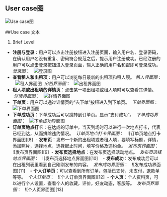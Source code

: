 ## User case图
![Use case图][1]

##Use case 文本

 1. Brief Level
 - **注册与登录**：用户可以点击注册按钮进入注册页面，输入用户名、登录密码，在确认用户名没有重复、密码符合规范之后，提示用户注册成功。已经注册的用户可以点击登录按钮进入登录页面，输入正确的用户名和密即可登录成功。
 *登录图*：  
 ![登录图][2] 
 - **查看租人和出租项**：用户可以浏览每日最新的出租项和租人项。
 *租人界面图*：  
 ![租人界面图][3] 
  *出租界面图*：  
 ![出租界面图][4] 
 - **租人项或出租项的详情页**：点击某一项出租项或租人项时可以查看其详情。
   *详情界面图*：  
 ![详情界面图][5] 
 - **下单页**：用户可以通过详情页的“去下单”按钮进入到下单页。
   *下单界面图*：  
 ![下单界面图][6] 
 - **下单成功页**：下单成功后可以跳转到订单页。显示“支付成功”。
   *下单成功界面图*：  
 ![下单成功界面图][7] 
 - **订单页地点打卡**：在达成的订单中，当天到场时可以进行一次地点打卡，代表已经到达，从而排除违约情况。
   *订单页地点打卡界面图*：  
 ![订单页地点打卡界面图][8]
  - **发布页**：发布一个新的出租项或者租人项，要填写标题，详情，添加照片，选择地点，选择起止时间，填写价格及违约金。
   *发布页界面图*：  
 ![发布页界面图][9]
   - **发布页选择地点**：在发布页选择活动地点。
   *发布页选择地点界面图*：  
 ![发布页选择地点界面图][10]
    - **发布成功**：发布成功后可以在出租列表里看到自己刚刚发布的内容。
   *发布成功界面图*：  
 ![发布成功界面图][11]
     - **个人订单页**：可以查看到所有订单，包括已支付，未支付，退款单等等。
   *个人订单页*：  
 ![个人订单页界面图][12]
   - **个人页**：个人资料页，可以进行个人设置，查看个人的收藏，评价，好友动态，客服等。
   *发布页界面图*：  
 ![个人页界面图][13]
 
  [1]: https://raw.githubusercontent.com/HYPJUDY/movie-ticket-and-service-website/master/assets/images/%E5%A4%84%E7%90%86%E9%80%80%E7%A5%A8_%E6%B4%BB%E5%8A%A8%E5%9B%BE.PNG
  [2]: https://raw.githubusercontent.com/HYPJUDY/movie-ticket-and-service-website/master/assets/images/%E9%80%80%E7%A5%A8_UI%E5%8E%9F%E5%9E%8B.png
  [3]: https://raw.githubusercontent.com/HYPJUDY/movie-ticket-and-service-website/master/assets/images/%E5%8D%95%E8%BA%AB%E4%BA%A4%E5%8F%8B_%E6%B4%BB%E5%8A%A8%E5%9B%BE.png
  [4]: https://raw.githubusercontent.com/HYPJUDY/movie-ticket-and-service-website/master/assets/images/%E5%BD%B1%E9%99%A2%E9%80%89%E6%8B%A9_UI.jpg
  [5]: https://raw.githubusercontent.com/HYPJUDY/movie-ticket-and-service-website/master/assets/images/%E5%9C%BA%E6%AC%A1%E9%80%89%E6%8B%A9_UI.jpg
  [6]: https://raw.githubusercontent.com/HYPJUDY/movie-ticket-and-service-website/master/assets/images/%E5%BA%A7%E4%BD%8D%E9%80%89%E6%8B%A9_UI.png
  [7]: https://github.com/HYPJUDY/movie-ticket-and-service-website/blob/master/assets/images/Use_Case%E5%9B%BE.png
